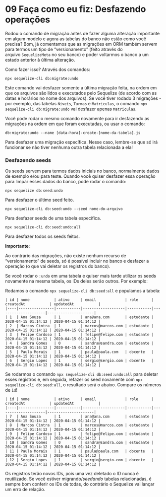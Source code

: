 # 09 Faça como eu fiz: Desfazendo operações

Rodou o comando de migração antes de fazer alguma alteração importante em algum modelo e agora as tabelas do banco não estão como você precisa? Bom, já comentamos que as migrações em ORM também servem para termos um tipo de “versionamento” (feito através do arquivo `SequelizeMeta` no seu banco) e poder voltarmos o banco a um estado anterior à última alteração.

Como fazer isso? Através dos comandos:

```
npx sequelize-cli db:migrate:undo
```

Este comando vai desfazer somente a última migração feita, na ordem em que os arquivos são lidos e executados pelo Sequelize (de acordo com as datas e horários no nome dos arquivos). Se você tiver rodado 3 migrações - por exemplo, das tabelas `Niveis`, `Turmas` e `Matriculas`, o comando `npx sequelize-cli db:migrate:undo` vai desfazer apenas `Matriculas`.

Você pode rodar o mesmo comando novamente para ir desfazendo as migrações na ordem em que foram executadas, ou usar o comando:

```
db:migrate:undo --name [data-hora]-create-[nome-da-tabela].js
```

Para desfazer uma migração específica. Nesse caso, lembre-se que só irá funcionar se não tiver nenhuma outra tabela relacionada a ela!

### Desfazendo seeds

Os seeds servem para termos dados iniciais no banco, normalmente dados de exemplo e/ou para teste. Quando você quiser desfazer essa operação para limpar esses dados do banco, pode rodar o comando:

```
npx sequelize db:seed:undo
```

Para desfazer o último seed feito.

```
npx sequelize-cli db:seed:undo --seed nome-do-arquivo
```

Para desfazer seeds de uma tabela específica.

```
npx sequelize-cli db:seed:undo:all
```

Para desfazer todos os seeds feitos.

**Importante**:

Ao contrário das migrações, não existe nenhum recurso de “versionamento” de seeds, só é possível incluir no banco e desfazer a operação (o que vai deletar os registros do banco).

Se você rodar o `:undo` em uma tabela e quiser mais tarde utilizar os seeds novamente na mesma tabela, os IDs deles serão outros. Por exemplo:

Rodamos o comando `npx sequelize-cli db:seed:all` e populamos a tabela:

```
| id | nome           | ativo     | email             | role      | createdAt           | updatedAt           |
|----|----------------|-----------|-------------------|-----------|---------------------|---------------------|
| 1  | Ana Souza      | 1         | ana@ana.com       | estudante | 2020-04-15 01:14:12 | 2020-04-15 01:14:12 |
| 2  | Marcos Cintra  | 1         | marcos@marcos.com | estudante | 2020-04-15 01:14:12 | 2020-04-15 01:14:12 |
| 3  | Felipe Cardoso | 1         | felipe@felipe.com | estudante | 2020-04-15 01:14:12 | 2020-04-15 01:14:12 |
| 4  | Sandra Gomes   | 0         | sandra@sandra.com | estudante | 2020-04-15 01:14:12 | 2020-04-15 01:14:12 |
| 5  | Paula Morais   | 1         | paula@paula.com   | docente   | 2020-04-15 01:14:12 | 2020-04-15 01:14:12 |
| 6  | Sergio Lopes   | 1         | sergio@sergio.com | docente   | 2020-04-15 01:14:12 | 2020-04-15 01:14:12 |
```

Se rodarmos o comando `npx sequelize-cli db:seed:undo:all` para deletar esses registros e, em seguida, refazer os seed novamente com `npx sequelize-cli db:seed:all`, o resultado será o abaixo. Compare os números de `id`!

```
| id | nome           | ativo     | email             | role      | createdAt           | updatedAt           |
|----|----------------|-----------|-------------------|-----------|---------------------|---------------------|
| 7  | Ana Souza      | 1         | ana@ana.com       | estudante | 2020-04-15 01:14:12 | 2020-04-15 01:14:12 |
| 8  | Marcos Cintra  | 1         | marcos@marcos.com | estudante | 2020-04-15 01:14:12 | 2020-04-15 01:14:12 |
| 9  | Felipe Cardoso | 1         | felipe@felipe.com | estudante | 2020-04-15 01:14:12 | 2020-04-15 01:14:12 |
| 10 | Sandra Gomes   | 0         | sandra@sandra.com | estudante | 2020-04-15 01:14:12 | 2020-04-15 01:14:12 |
| 11 | Paula Morais   | 1         | paula@paula.com   | docente   | 2020-04-15 01:14:12 | 2020-04-15 01:14:12 |
| 12 | Sergio Lopes   | 1         | sergio@sergio.com | docente   | 2020-04-15 01:14:12 | 2020-04-15 01:14:12 |
```

Os registros terão novos IDs, pois uma vez deletado o ID nunca é reutilizado. Se você estiver migrando/*seedando* tabelas relacionadas, é sempre bom conferir os IDs de todas, do contrário o Sequelize vai lançar um erro de relação.
